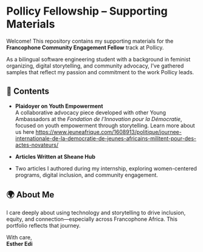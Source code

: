 
# Pollicy Fellowship – Supporting Materials

Welcome! This repository contains my supporting materials for the **Francophone Community Engagement Fellow** track at Pollicy.

As a bilingual software engineering student with a background in feminist organizing, digital storytelling, and community advocacy, I’ve gathered samples that reflect my passion and commitment to the work Pollicy leads.

## 🔖 Contents

- **Plaidoyer on Youth Empowerment**  
  A collaborative advocacy piece developed with other Young Ambassadors at the *Fondation de l’Innovation pour la Démocratie*, focused on youth empowerment through storytelling. Learn more about us here https://www.jeuneafrique.com/1608913/politique/journee-internationale-de-la-democratie-de-jeunes-africains-militent-pour-des-actes-novateurs/ 

- **Articles Written at Sheane Hub**
- 
  Two articles I authored during my internship, exploring women-centered programs, digital inclusion, and community engagement.


## 🌍 About Me

I care deeply about using technology and storytelling to drive inclusion, equity, and connection—especially across Francophone Africa. This portfolio reflects that journey.

With care,  
**Esther Edi**
